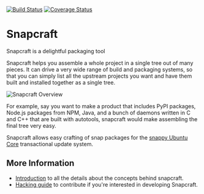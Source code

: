 [![Build Status][travis-image]][travis-url] [![Coverage Status][coveralls-image]][coveralls-url]



# Snapcraft

Snapcraft is a delightful packaging tool

Snapcraft helps you assemble a whole project in a single tree out of
many pieces. It can drive a very wide range of build and packaging systems,
so that you can simply list all the upstream projects you want and have
them built and installed together as a single tree.

![Snapcraft Overview][overview-image]

For example, say you want to make a product that includes PyPI packages,
Node.js packages from NPM, Java, and a bunch of daemons written in C and
C++ that are built with autotools, snapcraft would make assembling the
final tree very easy.

Snapcraft allows easy crafting of snap packages for the [snappy Ubuntu Core](http://ubuntu.com/snappy)
transactional update system.

## More Information

* [Introduction](docs/intro.md) to all the details about the concepts behind snapcraft.
* [Hacking guide](HACKING.md) to contribute if you're interested in developing Snapcraft.

[travis-image]: https://travis-ci.org/ubuntu-core/snapcraft.svg?branch=master
[travis-url]: https://travis-ci.org/ubuntu-core/snapcraft

[coveralls-image]: https://coveralls.io/repos/ubuntu-core/snapcraft/badge.svg?branch=master&service=github
[coveralls-url]: https://coveralls.io/github/ubuntu-core/snapcraft?branch=master

[overview-image]: https://rawgit.com/ubuntu-core/snapcraft/master/docs/images/snapcraft_overview.svg

